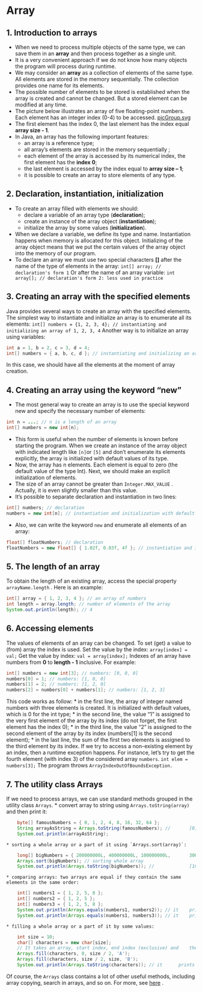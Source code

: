 # Array
## 1. Introduction to arrays
* When we need to process multiple objects of the same type, we can save them in an **array** and then process together as a single unit.
* It is a very convenient approach if we do not know how many objects the program will process during runtime.
* We may consider an **array** as a collection of elements of the same type. All elements are stored in the memory sequentially. The collection provides one name for its elements. 
* The possible number of elements to be stored is established when the array is created and cannot be changed. But a stored element can be modified at any time.
* The picture below illustrates an array of five floating-point numbers. Each element has an integer index (0-4) to be accessed.
<a href='(14)%20Array/picGroup.svg'>picGroup.svg</a>
* The first element has the index 0, the last element has the index equal **array size - 1**.
* In Java, an array has the following important features:
	* an array is a reference type;
	* all array’s elements are stored in the memory sequentially ;
	* each element of the array is accessed by its numerical index, the first element has the **index 0**;
	* the last element is accessed by the index equal to **array size – 1**;
	* it is possible to create an array to store elements of any type.

## 2. Declaration, instantiation, initialization
* To create an array filled with elements we should:
	* declare a variable of an array type (**declaration**);
	* create an instance of the array object (**instantiation**);
	* initialize the array by some values (**initialization**).
* When we declare a variable, we define its type and name. Instantiation happens when memory is allocated for this object. Initializing of the array object means that we put the certain values of the array object into the memory of our program.
* To declare an array we must use two special characters **[]** after the name of the type of elements in the array:
`int[] array; // declaration's form 1`
Or after the name of an array variable:
`int array[]; // declaration's form 2: less used in practice`

## 3. Creating an array with the specified elements
Java provides several ways to create an array with the specified elements.
The simplest way to instantiate and initialize an array is to enumerate all its elements:
`int[] numbers = {1, 2, 3, 4}; // instantiating and initializing an array of 1, 2, 3, 4`
Another way is to initialize an array using variables:
```java
int a = 1, b = 2, c = 3, d = 4;
int[] numbers = { a, b, c, d }; // instantiating and initializing an array of 1, 2, 3, 4
```
In this case, we should have all the elements at the moment of array creation.

## 4. Creating an array using the keyword “new”
* The most general way to create an array is to use the special keyword new and specify the necessary number of elements:
```java
int n = ...; // n is a length of an array
int[] numbers = new int[n]; 
```
* This form is useful when the number of elements is known before starting the program. When we create an instance of the array object with indicated length like `[n]`or `[5]` and don’t enumerate its elements explicitly, the array is initialized with default values of its type.
* Now, the array has n elements. Each element is equal to zero (the default value of the type Int). Next, we should make an explicit initialization of elements.
* The size of an array cannot be greater than `Integer.MAX_VALUE` . Actually, it is even slightly smaller than this value.
* It’s possible to separate declaration and instantiation in two lines:
```java
int[] numbers; // declaration
numbers = new int[n]; // instantiation and initialization with default values
```
* Also, we can write the keyword `new` and enumerate all elements of an array:
```java
float[] floatNumbers; // declaration 
floatNumbers = new float[] { 1.02f, 0.03f, 4f }; // instantiation and initialization 
```

## 5. The length of an array
To obtain the length of an existing array, access the special property `arrayName.length` . Here is an example:
```java
int[] array = { 1, 2, 3, 4 }; // an array of numbers 
int length = array.length; // number of elements of the array       
System.out.println(length); // 4
```

## 6. Accessing elements
The values of elements of an array can be changed. To set (get) a value to (from) array the index is used.
Set the value by the index: `array[index] = val;`
Get the value by index: `val = array[index];`
Indexes of an array have numbers from **0** to **length - 1** inclusive.
For example:
```java
int[] numbers = new int[3]; // numbers: [0, 0, 0]
numbers[0] = 1; // numbers: [1, 0, 0]
numbers[1] = 2; // numbers: [1, 2, 0]
numbers[2] = numbers[0] + numbers[1]; // numbers: [1, 2, 3]
```
This code works as follow:
	* in the first line, the array of integer named numbers with three elements is created. It is initialized with default values, which is 0 for the int type;
	* in the second line, the value “1” is assigned to the very first element of the array by its index (do not forget, the first element has the index 0);
	* in the third line, the value “2” is assigned to the second element of the array by its index (numbers[1] is the second element);
	* in the last line, the sum of the first two elements is assigned to the third element by its index.
If we try to access a non-existing element by an index, then a runtime exception happens.
For instance, let’s try to get the fourth element (with index 3) of the considered array `numbers`.
`int elem = numbers[3];`
The program throws `ArrayIndexOutOfBoundsException.`

## 7. The utility class Arrays
If we need to process arrays, we can use standard methods grouped in the utility class `Arrays`.
	* convert array to string using `Arrays.toString(array)` and then print it:
```java
	byte[] famousNumbers = { 0, 1, 2, 4, 8, 16, 32, 64 };
	String arrayAsString = Arrays.toString(famousNumbers); // 		[0, 1, 2, 4, 8, 16, 32, 64]
	System.out.println(arrayAsString); 
```
	* sorting a whole array or a part of it using `Arrays.sort(array)`:
```java
	long[] bigNumbers = { 200000000L, 400000000L, 100000000L, 		300000000L }; // it's unsorted
	Arrays.sort(bigNumbers); // sorting whole array
	System.out.println(Arrays.toString(bigNumbers)); // 			[100000000, 200000000, 300000000, 400000000]
```
	* comparing arrays: two arrays are equal if they contain the same elements in the same order:
```java
	int[] numbers1 = { 1, 2, 5, 8 };
	int[] numbers2 = { 1, 2, 5 };
	int[] numbers3 = { 1, 2, 5, 8 };
	System.out.println(Arrays.equals(numbers1, numbers2)); // it 	prints "false"
	System.out.println(Arrays.equals(numbers1, numbers3)); // it 	prints "true" 
```
	* filling a whole array or a part of it by some values:
```java
	int size = 10;
	char[] characters = new char[size];
	// It takes an array, start index, end index (exclusive) and 	the value for filling the array
	Arrays.fill(characters, 0, size / 2, 'A'); 
	Arrays.fill(characters, size / 2, size, 'B');
	System.out.println(Arrays.toString(characters)); // it 		prints [A, A, A, A, A, B, B, B, B, B] 
```

Of course, the `Arrays` class contains a lot of other useful methods, including array copying, search in arrays, and so on. For more, see  [here](https://docs.oracle.com/javase/8/docs/api/java/util/Arrays.html) .
